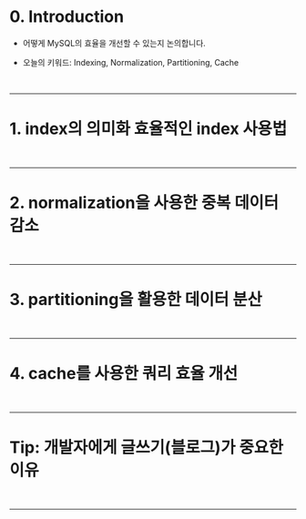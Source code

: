 # 0. Introduction

- 어떻게 MySQL의 효율을 개선할 수 있는지 논의합니다.

- 오늘의 키워드: Indexing, Normalization, Partitioning, Cache

<br>

---


# 1. index의 의미화 효율적인 index 사용법


<br>

---


# 2. normalization을 사용한 중복 데이터 감소


<br>

---


# 3. partitioning을 활용한 데이터 분산


<br>

---


# 4. cache를 사용한 쿼리 효율 개선


<br>

---


# Tip: 개발자에게 글쓰기(블로그)가 중요한 이유


<br>

---